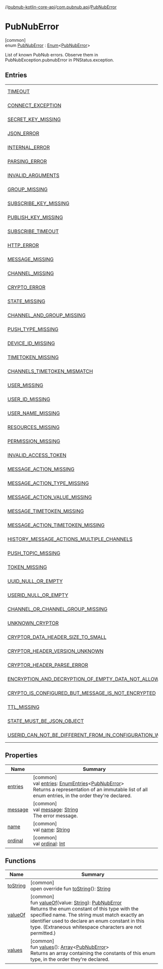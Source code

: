 //[pubnub-kotlin-core-api](../../../index.md)/[com.pubnub.api](../index.md)/[PubNubError](index.md)

# PubNubError

[common]\
enum [PubNubError](index.md) : [Enum](https://kotlinlang.org/api/latest/jvm/stdlib/kotlin/-enum/index.html)&lt;[PubNubError](index.md)&gt; 

List of known PubNub errors. Observe them in PubNubException.pubnubError in PNStatus.exception.

## Entries

| | |
|---|---|
| [TIMEOUT](-t-i-m-e-o-u-t/index.md) | [common]<br>[TIMEOUT](-t-i-m-e-o-u-t/index.md) |
| [CONNECT_EXCEPTION](-c-o-n-n-e-c-t_-e-x-c-e-p-t-i-o-n/index.md) | [common]<br>[CONNECT_EXCEPTION](-c-o-n-n-e-c-t_-e-x-c-e-p-t-i-o-n/index.md) |
| [SECRET_KEY_MISSING](-s-e-c-r-e-t_-k-e-y_-m-i-s-s-i-n-g/index.md) | [common]<br>[SECRET_KEY_MISSING](-s-e-c-r-e-t_-k-e-y_-m-i-s-s-i-n-g/index.md) |
| [JSON_ERROR](-j-s-o-n_-e-r-r-o-r/index.md) | [common]<br>[JSON_ERROR](-j-s-o-n_-e-r-r-o-r/index.md) |
| [INTERNAL_ERROR](-i-n-t-e-r-n-a-l_-e-r-r-o-r/index.md) | [common]<br>[INTERNAL_ERROR](-i-n-t-e-r-n-a-l_-e-r-r-o-r/index.md) |
| [PARSING_ERROR](-p-a-r-s-i-n-g_-e-r-r-o-r/index.md) | [common]<br>[PARSING_ERROR](-p-a-r-s-i-n-g_-e-r-r-o-r/index.md) |
| [INVALID_ARGUMENTS](-i-n-v-a-l-i-d_-a-r-g-u-m-e-n-t-s/index.md) | [common]<br>[INVALID_ARGUMENTS](-i-n-v-a-l-i-d_-a-r-g-u-m-e-n-t-s/index.md) |
| [GROUP_MISSING](-g-r-o-u-p_-m-i-s-s-i-n-g/index.md) | [common]<br>[GROUP_MISSING](-g-r-o-u-p_-m-i-s-s-i-n-g/index.md) |
| [SUBSCRIBE_KEY_MISSING](-s-u-b-s-c-r-i-b-e_-k-e-y_-m-i-s-s-i-n-g/index.md) | [common]<br>[SUBSCRIBE_KEY_MISSING](-s-u-b-s-c-r-i-b-e_-k-e-y_-m-i-s-s-i-n-g/index.md) |
| [PUBLISH_KEY_MISSING](-p-u-b-l-i-s-h_-k-e-y_-m-i-s-s-i-n-g/index.md) | [common]<br>[PUBLISH_KEY_MISSING](-p-u-b-l-i-s-h_-k-e-y_-m-i-s-s-i-n-g/index.md) |
| [SUBSCRIBE_TIMEOUT](-s-u-b-s-c-r-i-b-e_-t-i-m-e-o-u-t/index.md) | [common]<br>[SUBSCRIBE_TIMEOUT](-s-u-b-s-c-r-i-b-e_-t-i-m-e-o-u-t/index.md) |
| [HTTP_ERROR](-h-t-t-p_-e-r-r-o-r/index.md) | [common]<br>[HTTP_ERROR](-h-t-t-p_-e-r-r-o-r/index.md) |
| [MESSAGE_MISSING](-m-e-s-s-a-g-e_-m-i-s-s-i-n-g/index.md) | [common]<br>[MESSAGE_MISSING](-m-e-s-s-a-g-e_-m-i-s-s-i-n-g/index.md) |
| [CHANNEL_MISSING](-c-h-a-n-n-e-l_-m-i-s-s-i-n-g/index.md) | [common]<br>[CHANNEL_MISSING](-c-h-a-n-n-e-l_-m-i-s-s-i-n-g/index.md) |
| [CRYPTO_ERROR](-c-r-y-p-t-o_-e-r-r-o-r/index.md) | [common]<br>[CRYPTO_ERROR](-c-r-y-p-t-o_-e-r-r-o-r/index.md) |
| [STATE_MISSING](-s-t-a-t-e_-m-i-s-s-i-n-g/index.md) | [common]<br>[STATE_MISSING](-s-t-a-t-e_-m-i-s-s-i-n-g/index.md) |
| [CHANNEL_AND_GROUP_MISSING](-c-h-a-n-n-e-l_-a-n-d_-g-r-o-u-p_-m-i-s-s-i-n-g/index.md) | [common]<br>[CHANNEL_AND_GROUP_MISSING](-c-h-a-n-n-e-l_-a-n-d_-g-r-o-u-p_-m-i-s-s-i-n-g/index.md) |
| [PUSH_TYPE_MISSING](-p-u-s-h_-t-y-p-e_-m-i-s-s-i-n-g/index.md) | [common]<br>[PUSH_TYPE_MISSING](-p-u-s-h_-t-y-p-e_-m-i-s-s-i-n-g/index.md) |
| [DEVICE_ID_MISSING](-d-e-v-i-c-e_-i-d_-m-i-s-s-i-n-g/index.md) | [common]<br>[DEVICE_ID_MISSING](-d-e-v-i-c-e_-i-d_-m-i-s-s-i-n-g/index.md) |
| [TIMETOKEN_MISSING](-t-i-m-e-t-o-k-e-n_-m-i-s-s-i-n-g/index.md) | [common]<br>[TIMETOKEN_MISSING](-t-i-m-e-t-o-k-e-n_-m-i-s-s-i-n-g/index.md) |
| [CHANNELS_TIMETOKEN_MISMATCH](-c-h-a-n-n-e-l-s_-t-i-m-e-t-o-k-e-n_-m-i-s-m-a-t-c-h/index.md) | [common]<br>[CHANNELS_TIMETOKEN_MISMATCH](-c-h-a-n-n-e-l-s_-t-i-m-e-t-o-k-e-n_-m-i-s-m-a-t-c-h/index.md) |
| [USER_MISSING](-u-s-e-r_-m-i-s-s-i-n-g/index.md) | [common]<br>[USER_MISSING](-u-s-e-r_-m-i-s-s-i-n-g/index.md) |
| [USER_ID_MISSING](-u-s-e-r_-i-d_-m-i-s-s-i-n-g/index.md) | [common]<br>[USER_ID_MISSING](-u-s-e-r_-i-d_-m-i-s-s-i-n-g/index.md) |
| [USER_NAME_MISSING](-u-s-e-r_-n-a-m-e_-m-i-s-s-i-n-g/index.md) | [common]<br>[USER_NAME_MISSING](-u-s-e-r_-n-a-m-e_-m-i-s-s-i-n-g/index.md) |
| [RESOURCES_MISSING](-r-e-s-o-u-r-c-e-s_-m-i-s-s-i-n-g/index.md) | [common]<br>[RESOURCES_MISSING](-r-e-s-o-u-r-c-e-s_-m-i-s-s-i-n-g/index.md) |
| [PERMISSION_MISSING](-p-e-r-m-i-s-s-i-o-n_-m-i-s-s-i-n-g/index.md) | [common]<br>[PERMISSION_MISSING](-p-e-r-m-i-s-s-i-o-n_-m-i-s-s-i-n-g/index.md) |
| [INVALID_ACCESS_TOKEN](-i-n-v-a-l-i-d_-a-c-c-e-s-s_-t-o-k-e-n/index.md) | [common]<br>[INVALID_ACCESS_TOKEN](-i-n-v-a-l-i-d_-a-c-c-e-s-s_-t-o-k-e-n/index.md) |
| [MESSAGE_ACTION_MISSING](-m-e-s-s-a-g-e_-a-c-t-i-o-n_-m-i-s-s-i-n-g/index.md) | [common]<br>[MESSAGE_ACTION_MISSING](-m-e-s-s-a-g-e_-a-c-t-i-o-n_-m-i-s-s-i-n-g/index.md) |
| [MESSAGE_ACTION_TYPE_MISSING](-m-e-s-s-a-g-e_-a-c-t-i-o-n_-t-y-p-e_-m-i-s-s-i-n-g/index.md) | [common]<br>[MESSAGE_ACTION_TYPE_MISSING](-m-e-s-s-a-g-e_-a-c-t-i-o-n_-t-y-p-e_-m-i-s-s-i-n-g/index.md) |
| [MESSAGE_ACTION_VALUE_MISSING](-m-e-s-s-a-g-e_-a-c-t-i-o-n_-v-a-l-u-e_-m-i-s-s-i-n-g/index.md) | [common]<br>[MESSAGE_ACTION_VALUE_MISSING](-m-e-s-s-a-g-e_-a-c-t-i-o-n_-v-a-l-u-e_-m-i-s-s-i-n-g/index.md) |
| [MESSAGE_TIMETOKEN_MISSING](-m-e-s-s-a-g-e_-t-i-m-e-t-o-k-e-n_-m-i-s-s-i-n-g/index.md) | [common]<br>[MESSAGE_TIMETOKEN_MISSING](-m-e-s-s-a-g-e_-t-i-m-e-t-o-k-e-n_-m-i-s-s-i-n-g/index.md) |
| [MESSAGE_ACTION_TIMETOKEN_MISSING](-m-e-s-s-a-g-e_-a-c-t-i-o-n_-t-i-m-e-t-o-k-e-n_-m-i-s-s-i-n-g/index.md) | [common]<br>[MESSAGE_ACTION_TIMETOKEN_MISSING](-m-e-s-s-a-g-e_-a-c-t-i-o-n_-t-i-m-e-t-o-k-e-n_-m-i-s-s-i-n-g/index.md) |
| [HISTORY_MESSAGE_ACTIONS_MULTIPLE_CHANNELS](-h-i-s-t-o-r-y_-m-e-s-s-a-g-e_-a-c-t-i-o-n-s_-m-u-l-t-i-p-l-e_-c-h-a-n-n-e-l-s/index.md) | [common]<br>[HISTORY_MESSAGE_ACTIONS_MULTIPLE_CHANNELS](-h-i-s-t-o-r-y_-m-e-s-s-a-g-e_-a-c-t-i-o-n-s_-m-u-l-t-i-p-l-e_-c-h-a-n-n-e-l-s/index.md) |
| [PUSH_TOPIC_MISSING](-p-u-s-h_-t-o-p-i-c_-m-i-s-s-i-n-g/index.md) | [common]<br>[PUSH_TOPIC_MISSING](-p-u-s-h_-t-o-p-i-c_-m-i-s-s-i-n-g/index.md) |
| [TOKEN_MISSING](-t-o-k-e-n_-m-i-s-s-i-n-g/index.md) | [common]<br>[TOKEN_MISSING](-t-o-k-e-n_-m-i-s-s-i-n-g/index.md) |
| [UUID_NULL_OR_EMPTY](-u-u-i-d_-n-u-l-l_-o-r_-e-m-p-t-y/index.md) | [common]<br>[UUID_NULL_OR_EMPTY](-u-u-i-d_-n-u-l-l_-o-r_-e-m-p-t-y/index.md) |
| [USERID_NULL_OR_EMPTY](-u-s-e-r-i-d_-n-u-l-l_-o-r_-e-m-p-t-y/index.md) | [common]<br>[USERID_NULL_OR_EMPTY](-u-s-e-r-i-d_-n-u-l-l_-o-r_-e-m-p-t-y/index.md) |
| [CHANNEL_OR_CHANNEL_GROUP_MISSING](-c-h-a-n-n-e-l_-o-r_-c-h-a-n-n-e-l_-g-r-o-u-p_-m-i-s-s-i-n-g/index.md) | [common]<br>[CHANNEL_OR_CHANNEL_GROUP_MISSING](-c-h-a-n-n-e-l_-o-r_-c-h-a-n-n-e-l_-g-r-o-u-p_-m-i-s-s-i-n-g/index.md) |
| [UNKNOWN_CRYPTOR](-u-n-k-n-o-w-n_-c-r-y-p-t-o-r/index.md) | [common]<br>[UNKNOWN_CRYPTOR](-u-n-k-n-o-w-n_-c-r-y-p-t-o-r/index.md) |
| [CRYPTOR_DATA_HEADER_SIZE_TO_SMALL](-c-r-y-p-t-o-r_-d-a-t-a_-h-e-a-d-e-r_-s-i-z-e_-t-o_-s-m-a-l-l/index.md) | [common]<br>[CRYPTOR_DATA_HEADER_SIZE_TO_SMALL](-c-r-y-p-t-o-r_-d-a-t-a_-h-e-a-d-e-r_-s-i-z-e_-t-o_-s-m-a-l-l/index.md) |
| [CRYPTOR_HEADER_VERSION_UNKNOWN](-c-r-y-p-t-o-r_-h-e-a-d-e-r_-v-e-r-s-i-o-n_-u-n-k-n-o-w-n/index.md) | [common]<br>[CRYPTOR_HEADER_VERSION_UNKNOWN](-c-r-y-p-t-o-r_-h-e-a-d-e-r_-v-e-r-s-i-o-n_-u-n-k-n-o-w-n/index.md) |
| [CRYPTOR_HEADER_PARSE_ERROR](-c-r-y-p-t-o-r_-h-e-a-d-e-r_-p-a-r-s-e_-e-r-r-o-r/index.md) | [common]<br>[CRYPTOR_HEADER_PARSE_ERROR](-c-r-y-p-t-o-r_-h-e-a-d-e-r_-p-a-r-s-e_-e-r-r-o-r/index.md) |
| [ENCRYPTION_AND_DECRYPTION_OF_EMPTY_DATA_NOT_ALLOWED](-e-n-c-r-y-p-t-i-o-n_-a-n-d_-d-e-c-r-y-p-t-i-o-n_-o-f_-e-m-p-t-y_-d-a-t-a_-n-o-t_-a-l-l-o-w-e-d/index.md) | [common]<br>[ENCRYPTION_AND_DECRYPTION_OF_EMPTY_DATA_NOT_ALLOWED](-e-n-c-r-y-p-t-i-o-n_-a-n-d_-d-e-c-r-y-p-t-i-o-n_-o-f_-e-m-p-t-y_-d-a-t-a_-n-o-t_-a-l-l-o-w-e-d/index.md) |
| [CRYPTO_IS_CONFIGURED_BUT_MESSAGE_IS_NOT_ENCRYPTED](-c-r-y-p-t-o_-i-s_-c-o-n-f-i-g-u-r-e-d_-b-u-t_-m-e-s-s-a-g-e_-i-s_-n-o-t_-e-n-c-r-y-p-t-e-d/index.md) | [common]<br>[CRYPTO_IS_CONFIGURED_BUT_MESSAGE_IS_NOT_ENCRYPTED](-c-r-y-p-t-o_-i-s_-c-o-n-f-i-g-u-r-e-d_-b-u-t_-m-e-s-s-a-g-e_-i-s_-n-o-t_-e-n-c-r-y-p-t-e-d/index.md) |
| [TTL_MISSING](-t-t-l_-m-i-s-s-i-n-g/index.md) | [common]<br>[TTL_MISSING](-t-t-l_-m-i-s-s-i-n-g/index.md) |
| [STATE_MUST_BE_JSON_OBJECT](-s-t-a-t-e_-m-u-s-t_-b-e_-j-s-o-n_-o-b-j-e-c-t/index.md) | [common]<br>[STATE_MUST_BE_JSON_OBJECT](-s-t-a-t-e_-m-u-s-t_-b-e_-j-s-o-n_-o-b-j-e-c-t/index.md) |
| [USERID_CAN_NOT_BE_DIFFERENT_FROM_IN_CONFIGURATION_WHEN_WITHHEARTBEAT_TRUE](-u-s-e-r-i-d_-c-a-n_-n-o-t_-b-e_-d-i-f-f-e-r-e-n-t_-f-r-o-m_-i-n_-c-o-n-f-i-g-u-r-a-t-i-o-n_-w-h-e-n_-w-i-t-h-h-e-a-r-t-b-e-a-t_-t-r-u-e/index.md) | [common]<br>[USERID_CAN_NOT_BE_DIFFERENT_FROM_IN_CONFIGURATION_WHEN_WITHHEARTBEAT_TRUE](-u-s-e-r-i-d_-c-a-n_-n-o-t_-b-e_-d-i-f-f-e-r-e-n-t_-f-r-o-m_-i-n_-c-o-n-f-i-g-u-r-a-t-i-o-n_-w-h-e-n_-w-i-t-h-h-e-a-r-t-b-e-a-t_-t-r-u-e/index.md) |

## Properties

| Name | Summary |
|---|---|
| [entries](entries.md) | [common]<br>val [entries](entries.md): [EnumEntries](https://kotlinlang.org/api/latest/jvm/stdlib/kotlin.enums/-enum-entries/index.html)&lt;[PubNubError](index.md)&gt;<br>Returns a representation of an immutable list of all enum entries, in the order they're declared. |
| [message](message.md) | [common]<br>val [message](message.md): [String](https://kotlinlang.org/api/latest/jvm/stdlib/kotlin/-string/index.html)<br>The error message. |
| [name](../../com.pubnub.api.retry/-retryable-endpoint-group/-a-c-c-e-s-s_-m-a-n-a-g-e-r/index.md#-372974862%2FProperties%2F1196661149) | [common]<br>val [name](../../com.pubnub.api.retry/-retryable-endpoint-group/-a-c-c-e-s-s_-m-a-n-a-g-e-r/index.md#-372974862%2FProperties%2F1196661149): [String](https://kotlinlang.org/api/latest/jvm/stdlib/kotlin/-string/index.html) |
| [ordinal](../../com.pubnub.api.retry/-retryable-endpoint-group/-a-c-c-e-s-s_-m-a-n-a-g-e-r/index.md#-739389684%2FProperties%2F1196661149) | [common]<br>val [ordinal](../../com.pubnub.api.retry/-retryable-endpoint-group/-a-c-c-e-s-s_-m-a-n-a-g-e-r/index.md#-739389684%2FProperties%2F1196661149): [Int](https://kotlinlang.org/api/latest/jvm/stdlib/kotlin/-int/index.html) |

## Functions

| Name | Summary |
|---|---|
| [toString](to-string.md) | [common]<br>open override fun [toString](to-string.md)(): [String](https://kotlinlang.org/api/latest/jvm/stdlib/kotlin/-string/index.html) |
| [valueOf](value-of.md) | [common]<br>fun [valueOf](value-of.md)(value: [String](https://kotlinlang.org/api/latest/jvm/stdlib/kotlin/-string/index.html)): [PubNubError](index.md)<br>Returns the enum constant of this type with the specified name. The string must match exactly an identifier used to declare an enum constant in this type. (Extraneous whitespace characters are not permitted.) |
| [values](values.md) | [common]<br>fun [values](values.md)(): [Array](https://kotlinlang.org/api/latest/jvm/stdlib/kotlin/-array/index.html)&lt;[PubNubError](index.md)&gt;<br>Returns an array containing the constants of this enum type, in the order they're declared. |
